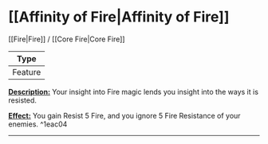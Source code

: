 # [[Affinity of Fire|Affinity of Fire]]
[[Fire|Fire]] / [[Core Fire|Core Fire]]

| Type | 
| --- | 
| Feature | 
<u>**Description:**</u> Your insight into Fire magic lends you insight into the ways it is resisted.

<u>**Effect:**</u> You gain Resist 5 Fire, and you ignore 5 Fire Resistance of your enemies. ^1eac04


---